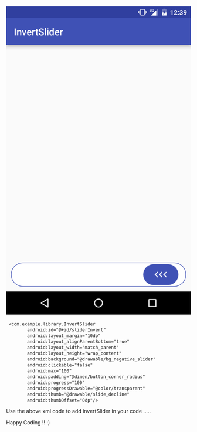 ![alt tag](https://github.com/pranavvij/invertSlider/blob/master/Screenshot_20160712-123922.png)





```
 <com.example.library.InvertSlider
        android:id="@+id/sliderInvert"
        android:layout_margin="10dp"
        android:layout_alignParentBottom="true"
        android:layout_width="match_parent"
        android:layout_height="wrap_content"
        android:background="@drawable/bg_negative_slider"
        android:clickable="false"
        android:max="100"
        android:padding="@dimen/button_corner_radius"
        android:progress="100"
        android:progressDrawable="@color/transparent"
        android:thumb="@drawable/slide_decline"
        android:thumbOffset="0dp"/>
```

Use the above xml code to add invertSlider in your code .....

Happy Coding !! :)
